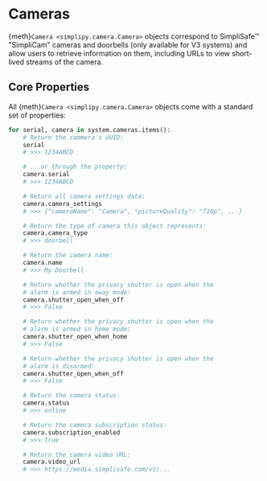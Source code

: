 # Cameras

{meth}`Camera <simplipy.camera.Camera>` objects correspond to SimpliSafe™ "SimpliCam"
cameras and doorbells (only available for V3 systems) and allow users to retrieve
information on them, including URLs to view short-lived streams of the camera.

## Core Properties

All {meth}`Camera <simplipy.camera.Camera>` objects come with a standard set of properties:

```python
for serial, camera in system.cameras.items():
    # Return the cammera's UUID:
    serial
    # >>> 1234ABCD

    # ...or through the property:
    camera.serial
    # >>> 1234ABCD

    # Return all camera settings data:
    camera.camera_settings
    # >>> {"cameraName": "Camera", "pictureQuality": "720p", ...}

    # Return the type of camera this object represents:
    camera.camera_type
    # >>> doorbell

    # Return the camera name:
    camera.name
    # >>> My Doorbell

    # Return whether the privacy shutter is open when the
    # alarm is armed in away mode:
    camera.shutter_open_when_off
    # >>> False

    # Return whether the privacy shutter is open when the
    # alarm is armed in home mode:
    camera.shutter_open_when_home
    # >>> False

    # Return whether the privacy shutter is open when the
    # alarm is disarmed:
    camera.shutter_open_when_off
    # >>> False

    # Return the camera status:
    camera.status
    # >>> online

    # Return the camera subscription status:
    camera.subscription_enabled
    # >>> True

    # Return the camera video URL:
    camera.video_url
    # >>> https://media.simplisafe.com/v1/...
```
